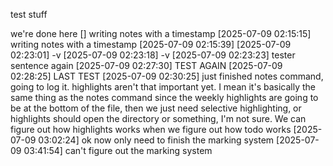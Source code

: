 test stuff


we're done here
[] writing notes with a timestamp
[2025-07-09 02:15:15] writing notes with a timestamp
[2025-07-09 02:15:39] 
[2025-07-09 02:23:01] -v
[2025-07-09 02:23:18] -v
[2025-07-09 02:23:23] tester sentence again
[2025-07-09 02:27:30] TEST AGAIN
[2025-07-09 02:28:25] LAST TEST
[2025-07-09 02:30:25] just finished notes command, going to log it. highlights aren't that important yet. I mean it's basically the same thing as the notes command since the weekly highlights are going to be at the bottom of the file, then we just need selective highlighting, or highlights should open the directory or something, I'm not sure. We can figure out how highlights works when we figure out how todo works
[2025-07-09 03:02:24] ok now only need to finish the marking system
[2025-07-09 03:41:54] can't figure out the marking system
